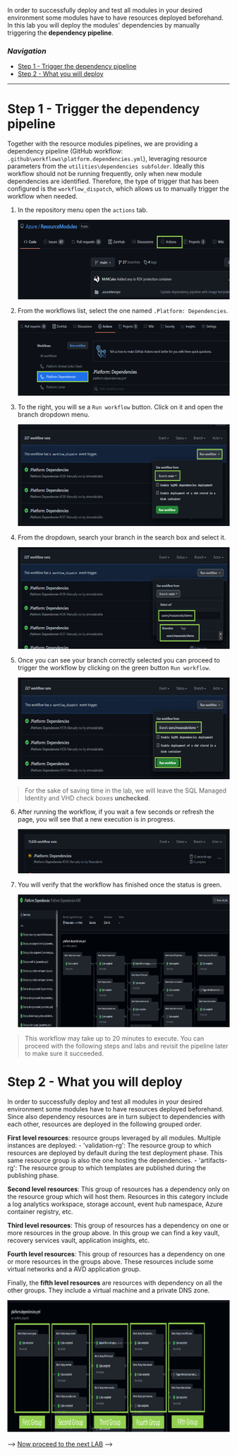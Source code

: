 In order to successfully deploy and test all modules in your desired environment some modules have to have resources deployed beforehand. In this lab you will deploy the modules' dependencies by manually triggering the **dependency pipeline**.

### _Navigation_
- [Step 1 - Trigger the dependency pipeline](#step-1---trigger-the-dependency-pipeline)
- [Step 2 - What you will deploy](#step-2---what-you-will-deploy)


---

# Step 1 - Trigger the dependency pipeline

Together with the resource modules pipelines, we are providing a dependency pipeline (GitHub workflow: `.github\workflows\platform.dependencies.yml`), leveraging resource parameters from the `utilities\dependencies subfolder`. Ideally this workflow should not be running frequently, only when new module dependencies are identified. Therefore, the type of trigger that has been configured is the `workflow_dispatch`, which allows us to manually trigger the workflow when needed.

1. In the repository menu open the `actions` tab.

    <img src="./media/Lab3/Actions.png" height="180">

2. From the workflows list, select the one named `.Platform: Dependencies`.
    
    <img src="./media/Lab3/dependey_workflow.png" height="170">

3. To the right, you will se a `Run workflow` button. Click on it and open the branch dropdown menu.

    <img src="./media/Lab3/run_workflow_menu.png" height="230">

4. From the dropdown, search your branch in the search box and select it.
    
    <img src="./media/Lab3/search_branch.png" height="230">

5. Once you can see your branch correctly selected you can proceed to trigger the workflow by clicking on the green button `Run workflow`.

    <img src="./media/Lab3/run_workflow.png" height="230">

> For the sake of saving time in the lab, we will leave the SQL Managed Identity and VHD check boxes **unchecked**.

6. After running the workflow, if you wait a few seconds or refresh the page, you will see that a new execution is in progress.

    <img src="./media/Lab3/execution.png" height="100">

7. You will verify that the workflow has finished once the status is green.

    <img src="./media/Lab3/workflow_finished.png" height="300">


> This workflow may take up to 20 minutes to execute. You can proceed with the following steps and labs and revisit the pipeline later to make sure it succeeded.

# Step 2 - What you will deploy

In order to successfully deploy and test all modules in your desired environment some modules have to have resources deployed beforehand. Since also dependency resources are in turn subject to dependencies with each other, resources are deployed in the following grouped order.

**First level resources**: resource groups leveraged by all modules. Multiple instances are deployed:
     - 'validation-rg': The resource group to which resources are deployed by default during the test deployment phase. This same resource group is also the one hosting the dependencies.
     - 'artifacts-rg': The resource group to which templates are published during the publishing phase.

**Second level resources**: This group of resources has a dependency only on the resource group which will host them. Resources in this category include a log analytics workspace, storage account, event hub namespace, Azure container registry, etc.

**Third level resources**: This group of resources has a dependency on one or more resources in the group above. In this group we can find a key vault, recovery services vault, application insights, etc.

**Fourth level resources**: This group of resources has a dependency on one or more resources in the groups above. These resources include some virtual networks and a AVD application group.

Finally, the **fifth level resources** are resources with dependency on all the other groups. They include a virtual machine and a private DNS zone.


<img src="./media/Lab3/dependencies_groups.png" height="300">

--> [Now proceed to the next LAB](./Lab4FirstModule) -->